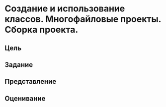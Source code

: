 # Создание и использование классов. Многофайловые проекты. Сборка проекта.

## Цель

## Задание

## Представление

## Оценивание
